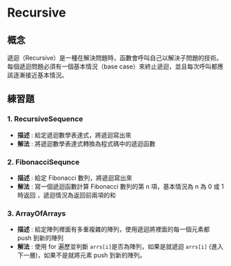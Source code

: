 # Recursive

## 概念

遞迴（Recursive）是一種在解決問題時，函數會呼叫自己以解決子問題的技術。每個遞迴問題必須有一個基本情況（base case）來終止遞迴，並且每次呼叫都應該逐漸接近基本情況。

## 練習題

### 1. RecursiveSequence

- **描述** : 給定遞迴數學表達式，將遞迴寫出來
- **解法** : 將遞迴數學表達式轉換為程式碼中的遞迴函數

### 2. FibonacciSequnce

- **描述** : 給定 Fibonacci 數列，將遞迴寫出來
- **解法** : 寫一個遞迴函數計算 Fibonacci 數列的第 n 項，基本情況為 n 為 0 或 1 時返回 ，遞迴情況為返回前兩項的和

### 3. ArrayOfArrays

- **描述** : 給定陣列裡面有多重複雜的陣列，使用遞迴將裡面的每一個元素都 push 到新的陣列
- **解法** : 使用 for 遍歷並判斷 `arrs[i]`是否為陣列，如果是就遞迴 `arrs[i]` (進入下一層)，如果不是就將元素 push 到新的陣列。

